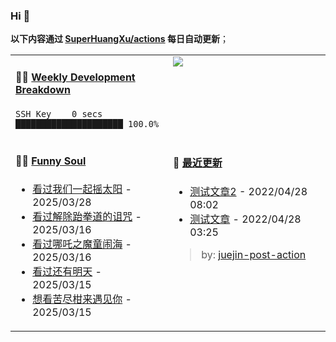 
### Hi 👋

**以下内容通过 <a href="https://github.com/SuperHuangXu/SuperHuangXu/actions" target="_blank">SuperHuangXu/actions</a> 每日自动更新**；

<table width="800px">
<tr>
<td valign="top" width="50%">

#### 🏊‍♂️ <a href="https://gist.github.com/SuperHuangXu/d3e32e70ad1d22b5a3c5e8fc3c67dcc5" target="_blank">Weekly Development Breakdown</a>

```text
SSH Key    0 secs         █████████████████████ 100.0%
```

</td>
<td valign="top" width="50%">
<a href="https://github.com/SuperHuangXu">
  <img align="center" src="https://github-readme-stats.vercel.app/api/top-langs/?username=SuperHuangXu&layout=compact&theme=radical" />
</a>
</td>
</tr>
<tr>
<td valign="top" width="50%">

#### 🤾‍♂️ <a href="https://www.douban.com/people/135404786/" target="_blank">Funny Soul</a>

* <a href='https://movie.douban.com/subject/36149032/' target='_blank'>看过我们一起摇太阳</a> - 2025/03/28
* <a href='https://movie.douban.com/subject/36671934/' target='_blank'>看过解除跆拳道的诅咒</a> - 2025/03/16
* <a href='https://movie.douban.com/subject/34780991/' target='_blank'>看过哪吒之魔童闹海</a> - 2025/03/16
* <a href='https://movie.douban.com/subject/36445098/' target='_blank'>看过还有明天</a> - 2025/03/15
* <a href='https://movie.douban.com/subject/36053256/' target='_blank'>想看苦尽柑来遇见你</a> - 2025/03/15

</td>
<td valign="top" width="50%">

#### 🤾‍ <a href="https://juejin.cn/user/4142615541064046" target="_blank">最近更新</a>
  * <a href='https://juejin.cn/post/7091561831067566117' target='_blank'>测试文章2</a> - 2022/04/28 08:02
* <a href='https://juejin.cn/post/7091490504222703652' target='_blank'>测试文章</a> - 2022/04/28 03:25

> by: [juejin-post-action](https://github.com/SuperHuangXu/juejin-post-action)

</td>
</tr>
</table>
